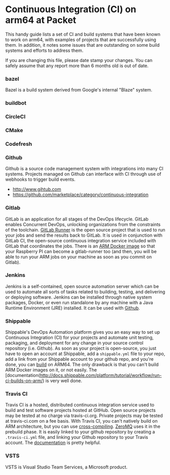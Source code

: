 # Continuous Integration (CI) on arm64 at Packet

This handy guide lists a set of CI and build systems that have been known to work
on arm64, with examples of projects that are successfully using them.
In addition, it notes some issues that are outstanding on some build systems
and efforts to address them.

If you are changing this file, please date stamp your changes. 
You can safely assume that any report more than 6 months old
is out of date.

### bazel

Bazel is a build system derived from Google's internal "Blaze" system.

### buildbot

### CircleCI

### CMake

### Codefresh

### Github

Github is a source code management system with integrations into many
CI systems. Projects managed on Github can interface with CI through
use of webhooks to trigger build events.

* http://www.gihtub.com
* https://github.com/marketplace/category/continuous-integration

### Gitlab

GitLab is an application for all stages of the DevOps lifecycle. GitLab enables Concurrent DevOps, unlocking organizations from the constraints of the toolchain. 
[GitLab Runner](https://docs.gitlab.com/runner/) is the open source project that is used to run your jobs and send the results back to GitLab. It is used in conjunction with GitLab CI, the open-source continuous integration service included with GitLab that coordinates the jobs.
There is an [ARM Docker image](https://gitlab.com/ulm0/gitlab-runner) so that your Raspberry PI can become a gitlab-runner too (and then, you will be able to run your ARM jobs on your machine as soon as you commit on Gitlab).

### Jenkins

Jenkins is a self-contained, open source automation server which can be used to automate all sorts of tasks related to building, testing, and delivering or deploying software.
Jenkins can be installed through native system packages, Docker, or even run standalone by any machine with a Java Runtime Environment (JRE) installed.
It can be used with [Github](https://jenkins.io/solutions/github/).

### Shippable

Shippable's DevOps Automation platform gives you an easy way to set up Continuous Integration (CI) for your projects and automate unit testing, packaging, and deployment for any change in your source control repository (i.e. Github). As soon as your project is open-source, you just have to open an account at Shippable, add a `shippable.yml` file to your repo, add a link from your Shippable account to your github repo, and you're done, you can [build](https://github.com/gounthar/docker-adb/tree/stretch) on ARM64.
The only drawback is that you can't build ARM Docker images on it, or not easily. The [documentation(http://docs.shippable.com/platform/tutorial/workflow/run-ci-builds-on-arm/) is very well done.

### Travis CI

Travis CI is a hosted, distributed continuous integration service used to build and test software projects hosted at GitHub.
Open source projects may be tested at no charge via travis-ci.org. Private projects may be tested at travis-ci.com on a fee basis.
With Travis CI, you can't natively build on ARM architecture, but you can use [cross-compiling](https://github.com/gounthar/minitouch/blob/master/.travis.yml). [ZeroMQ](https://github.com/zeromq/zeromq.js/) uses it in the prebuild phase. It is easily linked to your github repository by creating a `.travis-ci.yml` file, and linking your Github repository to your Travis account. The [documentation](https://docs.travis-ci.com/user/getting-started/) is pretty helpful.

### VSTS

VSTS is Visual Studio Team Services, a Microsoft product.

